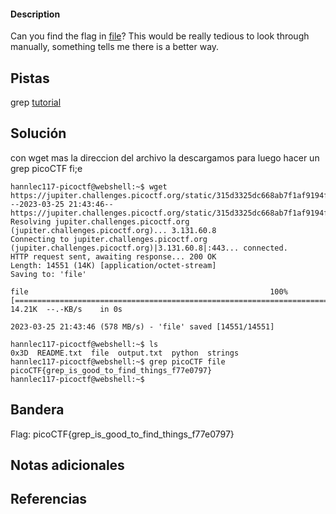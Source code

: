 
#### Description

Can you find the flag in [file](https://jupiter.challenges.picoctf.org/static/315d3325dc668ab7f1af9194f2de7e7a/file)? This would be really tedious to look through manually, something tells me there is a better way.

## Pistas

grep [tutorial](https://ryanstutorials.net/linuxtutorial/grep.php)


## Solución

con wget mas la direccion del archivo la descargamos para luego hacer un grep  picoCTF fi;e
``` 
hannlec117-picoctf@webshell:~$ wget https://jupiter.challenges.picoctf.org/static/315d3325dc668ab7f1af9194f2de7e7a/file
--2023-03-25 21:43:46--  https://jupiter.challenges.picoctf.org/static/315d3325dc668ab7f1af9194f2de7e7a/file
Resolving jupiter.challenges.picoctf.org (jupiter.challenges.picoctf.org)... 3.131.60.8
Connecting to jupiter.challenges.picoctf.org (jupiter.challenges.picoctf.org)|3.131.60.8|:443... connected.
HTTP request sent, awaiting response... 200 OK
Length: 14551 (14K) [application/octet-stream]
Saving to: 'file'

file                                                      100%[==================================================================================================================================>]  14.21K  --.-KB/s    in 0s      

2023-03-25 21:43:46 (578 MB/s) - 'file' saved [14551/14551]

hannlec117-picoctf@webshell:~$ ls
0x3D  README.txt  file  output.txt  python  strings
hannlec117-picoctf@webshell:~$ grep picoCTF file
picoCTF{grep_is_good_to_find_things_f77e0797}
hannlec117-picoctf@webshell:~$ 
```

## Bandera
Flag: picoCTF{grep_is_good_to_find_things_f77e0797}

## Notas adicionales


## Referencias
